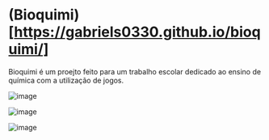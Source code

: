 # (Bioquimi)[https://gabriels0330.github.io/bioquimi/]
Bioquimi é um proejto feito para um trabalho escolar dedicado ao ensino de química com a utilização de jogos.


![image](https://github.com/user-attachments/assets/ab368869-4a1b-44ae-a030-6cc490671e02)


![image](https://github.com/user-attachments/assets/0db6661a-9ae5-42e2-b428-b7a8ff364aa8)


![image](https://github.com/user-attachments/assets/22937d79-e95d-4e3d-9a88-09ff1bff7918)
